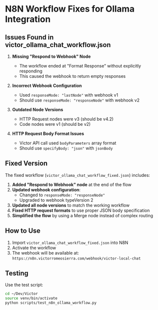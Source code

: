 # N8N Workflow Fixes for Ollama Integration

## Issues Found in victor_ollama_chat_workflow.json

1. **Missing "Respond to Webhook" Node**
   - The workflow ended at "Format Response" without explicitly responding
   - This caused the webhook to return empty responses

2. **Incorrect Webhook Configuration**
   - Used `responseMode: "lastNode"` with webhook v1
   - Should use `responseMode: "responseNode"` with webhook v2

3. **Outdated Node Versions**
   - HTTP Request nodes were v3 (should be v4.2)
   - Code nodes were v1 (should be v2)

4. **HTTP Request Body Format Issues**
   - Victor API call used `bodyParameters` array format
   - Should use `specifyBody: "json"` with `jsonBody`

## Fixed Version

The fixed workflow (`victor_ollama_chat_workflow_fixed.json`) includes:

1. **Added "Respond to Webhook" node** at the end of the flow
2. **Updated webhook configuration**:
   - Changed to `responseMode: "responseNode"`
   - Upgraded to webhook typeVersion 2
3. **Updated all node versions** to match the working workflow
4. **Fixed HTTP request formats** to use proper JSON body specification
5. **Simplified the flow** by using a Merge node instead of complex routing

## How to Use

1. Import `victor_ollama_chat_workflow_fixed.json` into N8N
2. Activate the workflow
3. The webhook will be available at: `https://n8n.victorromeosierra.com/webhook/victor-local-chat`

## Testing

Use the test script:
```bash
cd ~/Dev/Victor
source venv/bin/activate
python scripts/test_n8n_ollama_workflow.py
```